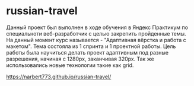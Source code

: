 # russian-travel

Данный проект был выполнен в ходе обучения в Яндекс Практикум по специальноти веб-разработчик с целью закрепить пройденные темы. На данный момент курс называется - "Адаптивная вёрстка и работа с макетом". Тема состояла из 1 спринта и 1 проектной работы. Цель работы была научиться делать проект адаптивным под разные разрешения, начиная с 1280px, заканчивая 320px. Так же использовались новые технологии такие как grid.

https://narbert773.github.io/russian-travel/
